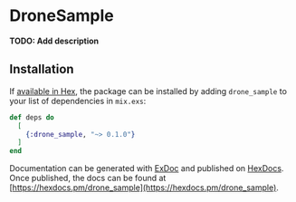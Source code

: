 # DroneSample

**TODO: Add description**

## Installation

If [available in Hex](https://hex.pm/docs/publish), the package can be installed
by adding `drone_sample` to your list of dependencies in `mix.exs`:

```elixir
def deps do
  [
    {:drone_sample, "~> 0.1.0"}
  ]
end
```

Documentation can be generated with [ExDoc](https://github.com/elixir-lang/ex_doc)
and published on [HexDocs](https://hexdocs.pm). Once published, the docs can
be found at [https://hexdocs.pm/drone_sample](https://hexdocs.pm/drone_sample).

